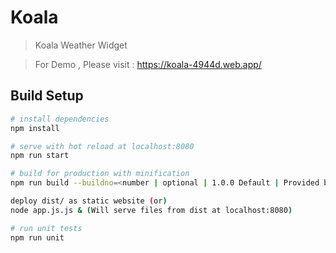 # Koala

> Koala Weather Widget

> For Demo , Please visit : https://koala-4944d.web.app/

## Build Setup

``` bash
# install dependencies
npm install

# serve with hot reload at localhost:8080
npm run start

# build for production with minification
npm run build --buildno=<number | optional | 1.0.0 Default | Provided by Bamboo or Jenkins>

deploy dist/ as static website (or)
node app.js.js & (Will serve files from dist at localhost:8080)

# run unit tests
npm run unit
```

